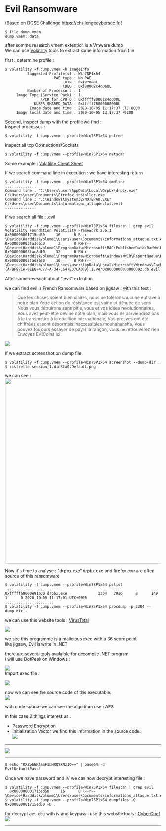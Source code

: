 # Evil Ransomware 
(Based on DGSE Challenge https://challengecybersec.fr  )

``` 
$ file dump.vmem  
dump.vmem: data
```

after somme research vmem extention is a Vmware dump   
We can use [Volatility](https://github.com/volatilityfoundation/volatility) tools to extract some information from file    

first : determine profile : 
``` 
$ volatility -f dump.vmem -h imageinfo   
          Suggested Profile(s) : Win7SP1x64
                      PAE type : No PAE
                           DTB : 0x187000L
                          KDBG : 0xf80002c4c0a0L
          Number of Processors : 1
     Image Type (Service Pack) : 1
                KPCR for CPU 0 : 0xfffff80002c4dd00L
             KUSER_SHARED_DATA : 0xfffff78000000000L
           Image date and time : 2020-10-05 11:17:37 UTC+0000
     Image local date and time : 2020-10-05 13:17:37 +0200

```
Second, inspect dump with the profile we find :  
Inspect processus :   
``` 
$ volatility -f dump.vmem --profile=Win7SP1x64 pstree
```
Inspect all tcp Connections/Sockets
``` 
$ volatility -f dump.vmem --profile=Win7SP1x64 netscan
```
Some example : [Volatility Cheat Sheet](https://digital-forensics.sans.org/media/volatility-memory-forensics-cheat-sheet.pdf)

If we search command line in execution : we have interesting return
```
$ volatility -f dump.vmem --profile=Win7SP1x64 cmdline
..............
Command line : "C:\Users\user\AppData\Local\Drpbx\drpbx.exe" C:\Users\user\Documents\Firefox_installer.exe
Command line : "C:\Windows\system32\NOTEPAD.EXE" C:\Users\user\Documents\informations_attaque.txt.evil
.............
```
If we  search all file : .evil 
```
$ volatility -f dump.vmem --profile=Win7SP1x64 filescan | grep evil
Volatility Foundation Volatility Framework 2.6.1
0x000000001715ed50     16      0 R--r-- \Device\HarddiskVolume1\Users\user\Documents\informations_attaque.txt.evil
0x000000003fa3ebc0      2      0 RW-r-- \Device\HarddiskVolume1\ProgramData\Microsoft\RAC\PublishedData\RacWmiDatabase.sdf.evil                              
0x000000003fac8d10     32      0 RW-r-- \Device\HarddiskVolume1\ProgramData\Microsoft\Windows\WER\ReportQueue\NonCritical_Firefox_installe_d514681bfc376345742b2157ace1e72c17fd991_cab_0938b7ba\appcompat.txt.evil                                                                                                        
0x000000003fad8620     16      0 RW-r-- \Device\HarddiskVolume1\Users\user\AppData\Local\Microsoft\Windows\Caches\{AFBF9F1A-8EE8-4C77-AF34-C647E37CA0D9}.1.ver0x0000000000000002.db.evil            
```
After some research about ".evil" extention   

we can find evil is French Ransomware based on jigsaw : with this text : 
>Que les choses soient bien claires, nous ne tolérons aucune entrave à notre plan
Votre action de résistance est vaine et dénuée de sens
Nous vous détruirons sans pitié, vous et vos idées révolutionnaires,
Vous avez peut-être deviné notre plan, mais vous ne parviendrez pas à le transmettre à la coalition internationale,
Vos preuves ont été chiffrées et sont désormais inaccessibles mouhahahaha,
Vous pouvez toujours essayer de payer la rançon, vous ne retrouverez rien
Envoyez EvilCoins ici:

![](https://github.com/PierreAdams/Evil/blob/main/evil.png)

if we extract screenshot on dump file
```
$ volatility -f dump.vmem --profile=Win7SP1x64 screenshot --dump-dir .
$ ristretto session_1.WinSta0.Default.png 
```
we can see :  
<img src="https://github.com/PierreAdams/Evil/blob/main/evil2.png" width="600" />

Now it's time to analyse : "drpbx.exe"
drpbx.exe and firefox.exe are  often source of this ransomware
```
$ volatility -f dump.vmem --profile=Win7SP1x64 pslist
.....................
0xfffffa8000e91b30 drpbx.exe              2304   2916      8      149      1      0 2020-10-05 11:17:01 UTC+0000                                 
......................
$ volatility -f dump.vmem --profile=Win7SP1x64 procdump -p 2304 --dump-dir .
```
we can use this website tools : [VirusTotal](https://www.virustotal.com/gui/)   

![](https://github.com/PierreAdams/Evil/blob/main/evil3.png)

we see this programme is a malicious exec with a 36 score point   
like jigsaw, Evil is write in .NET   

there are several tools avalaible for decompile .NET program  
i will use DotPeek on Windows :     

![](https://github.com/PierreAdams/Evil/blob/main/evil4.PNG)     
Import exec file :     

![](https://github.com/PierreAdams/Evil/blob/main/evil5.PNG)

now we can see the source code of this executable:   
![](https://github.com/PierreAdams/Evil/blob/main/evil6.PNG)

with code source we can see the algorithm use : 
AES   

in this case 2 things interest us : 
 - Password Encryption 
 - Initialization Vector 
 we find this information in the source code:   
![](https://github.com/PierreAdams/Evil/blob/main/evil7.PNG)
___________________________________________
![](https://github.com/PierreAdams/Evil/blob/main/evil8.PNG)
___________________________________________


``` 
$ echo "RXZpbERlZmF1bHRQYXNzIQ==" | base64 -d 
EvilDefaultPass!
```

Once we have password and IV we can now decrypt interesting file : 
```
$ volatility -f dump.vmem --profile=Win7SP1x64 filescan | grep evil
  0x000000001715ed50     16      0 R--r-- \Device\HarddiskVolume1\Users\user\Documents\informations_attaque.txt.evil
$ volatility -f dump.vmem --profile=Win7SP1x64 dumpfiles -Q 0x000000001715ed50 -D .
```
for decrypt aes cbc with iv and keypass i use this website tools :  [CyberChef](https://gchq.github.io/CyberChef)     
![](https://github.com/PierreAdams/Evil/blob/main/evil9.png)

___________________________________________
